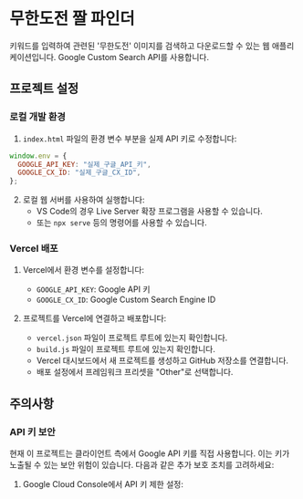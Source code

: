 # 무한도전 짤 파인더

키워드를 입력하여 관련된 '무한도전' 이미지를 검색하고 다운로드할 수 있는 웹 애플리케이션입니다. Google Custom Search API를 사용합니다.

## 프로젝트 설정

### 로컬 개발 환경

1. `index.html` 파일의 환경 변수 부분을 실제 API 키로 수정합니다:

```javascript
window.env = {
  GOOGLE_API_KEY: "실제_구글_API_키",
  GOOGLE_CX_ID: "실제_구글_CX_ID",
};
```

2. 로컬 웹 서버를 사용하여 실행합니다:
   - VS Code의 경우 Live Server 확장 프로그램을 사용할 수 있습니다.
   - 또는 `npx serve` 등의 명령어를 사용할 수 있습니다.

### Vercel 배포

1. Vercel에서 환경 변수를 설정합니다:

   - `GOOGLE_API_KEY`: Google API 키
   - `GOOGLE_CX_ID`: Google Custom Search Engine ID

2. 프로젝트를 Vercel에 연결하고 배포합니다:
   - `vercel.json` 파일이 프로젝트 루트에 있는지 확인합니다.
   - `build.js` 파일이 프로젝트 루트에 있는지 확인합니다.
   - Vercel 대시보드에서 새 프로젝트를 생성하고 GitHub 저장소를 연결합니다.
   - 배포 설정에서 프레임워크 프리셋을 "Other"로 선택합니다.

## 주의사항

### API 키 보안

현재 이 프로젝트는 클라이언트 측에서 Google API 키를 직접 사용합니다. 이는 키가 노출될 수 있는 보안 위험이 있습니다. 다음과 같은 추가 보호 조치를 고려하세요:

1. Google Cloud Console에서 API 키 제한 설정:
